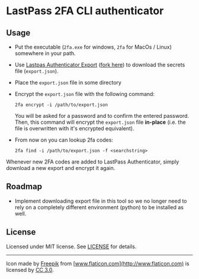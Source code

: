 # LastPass 2FA CLI authenticator

## Usage

* Put the executable (`2fa.exe` for windows, `2fa` for MacOs / Linux) somewhere in your path.
* Use [Lastpas Authenticator Export](https://github.com/dmaasland/lastpass-authenticator-export) ([fork here](https://github.com/RobThree/lastpass-authenticator-export/tree/main)) to download the secrets file (`export.json`).
* Place the `export.json` file in some directory
* Encrypt the `export.json` file with the following command:<br>

    `2fa encrypt -i /path/to/export.json`
  
  You will be asked for a password and to confirm the entered password. Then, this command will encrypt the `export.json` file **in-place** (i.e. the file is overwritten with it's encrypted equivalent).
* From now on you can lookup 2fa codes:<br>

    `2fa find -i /path/to/export.json -f <searchstring>`

Whenever new 2FA codes are added to LastPass Authenticator, simply download a new export and encrypt it again.

## Roadmap

* Implement downloading export file in this tool so we no longer need to rely on a completely different environment (python) to be installed as well.

## License

Licensed under MIT license. See [LICENSE](LICENSE) for details.

---

Icon made by [Freepik](http://www.flaticon.com/authors/freepik) from [www.flaticon.com](http://www.flaticon.com) is licensed by [CC 3.0](http://creativecommons.org/licenses/by/3.0/).